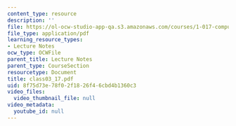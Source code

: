 ```yaml
---
content_type: resource
description: ''
file: https://ol-ocw-studio-app-qa.s3.amazonaws.com/courses/1-017-computing-and-data-analysis-for-environmental-applications-fall-2003/8f75d73e78f02f1826f46cbd4b1360c3_class03_17.pdf
file_type: application/pdf
learning_resource_types:
- Lecture Notes
ocw_type: OCWFile
parent_title: Lecture Notes
parent_type: CourseSection
resourcetype: Document
title: class03_17.pdf
uid: 8f75d73e-78f0-2f18-26f4-6cbd4b1360c3
video_files:
  video_thumbnail_file: null
video_metadata:
  youtube_id: null
---
```

